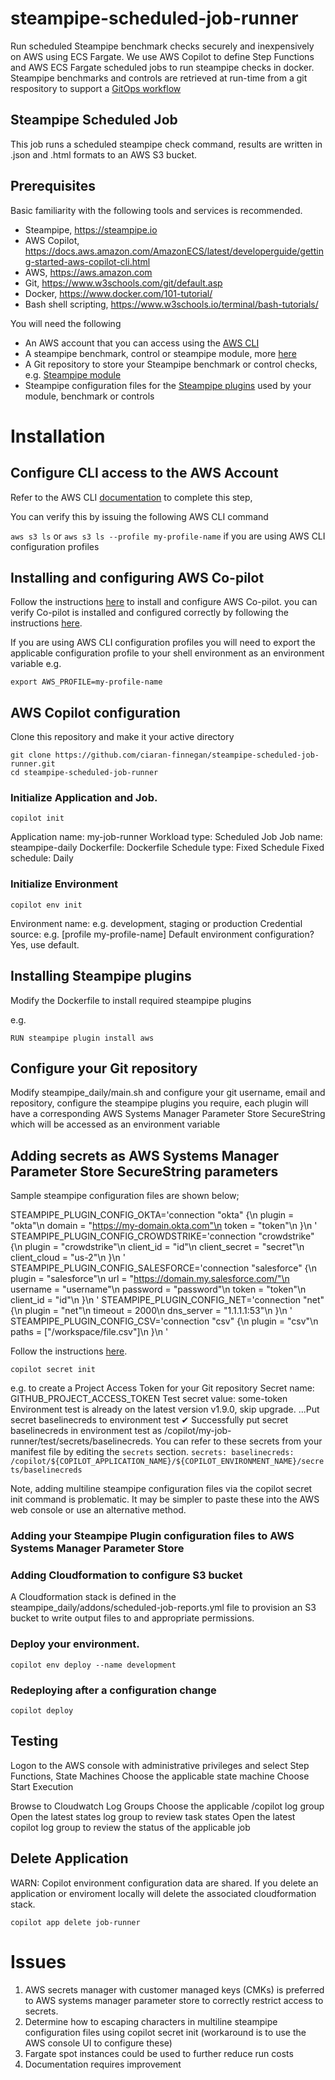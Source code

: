 # steampipe-scheduled-job-runner
Run scheduled Steampipe benchmark checks securely and inexpensively on AWS using ECS Fargate. We use AWS Copilot to define Step Functions and AWS ECS Fargate scheduled jobs to run steampipe checks in docker. Steampipe benchmarks and controls are retrieved at run-time from a git respository to support a [GitOps workflow](https://about.gitlab.com/topics/gitops/)

## Steampipe Scheduled Job
This job runs a scheduled steampipe check command, results are written in .json and .html formats to an AWS S3 bucket.

## Prerequisites
Basic familiarity with the following tools and services is recommended.

-   Steampipe, https://steampipe.io
-   AWS Copilot, https://docs.aws.amazon.com/AmazonECS/latest/developerguide/getting-started-aws-copilot-cli.html
-   AWS, https://aws.amazon.com
-   Git, https://www.w3schools.com/git/default.asp
-   Docker, https://www.docker.com/101-tutorial/
-   Bash shell scripting, https://www.w3schools.io/terminal/bash-tutorials/

You will need the following
- An AWS account that you can access using the [AWS CLI](https://docs.aws.amazon.com/cli/latest/userguide/getting-started-install.html)
- A steampipe benchmark, control or steampipe module, more [here](https://steampipe.io/docs/reference/mod-resources/benchmark)
- A Git repository to store your Steampipe benchmark or control checks, e.g. [Steampipe module ](https://github.com/ciaran-finnegan/steampipe-security-controls-module)
- Steampipe configuration files for the [Steampipe plugins](https://hub.steampipe.io/plugins) used by your module, benchmark or controls
  

# Installation

## Configure CLI access to the AWS Account

Refer to the AWS CLI [documentation](https://docs.aws.amazon.com/cli/latest/userguide/getting-started-install.html) to complete this step, 

You can verify this by issuing the following AWS CLI command

```aws s3 ls```
or
```aws s3 ls --profile my-profile-name```
if you are using AWS CLI configuration profiles


## Installing and configuring AWS Co-pilot
Follow the instructions [here](https://aws.github.io/copilot-cli/docs/overview/) to install and configure AWS Co-pilot. you can verify Co-pilot is installed and configured correctly by following the instructions [here](https://aws.github.io/copilot-cli/docs/getting-started/verify/).

If you are using AWS CLI configuration profiles you will need to export the applicable configuration profile to your shell environment as an environment variable e.g.

```export AWS_PROFILE=my-profile-name```

## AWS Copilot configuration

Clone this repository and make it your active directory

```
git clone https://github.com/ciaran-finnegan/steampipe-scheduled-job-runner.git
cd steampipe-scheduled-job-runner
```


### Initialize Application and Job.
```
copilot init
```
Application name: my-job-runner
Workload type: Scheduled Job
Job name: steampipe-daily
Dockerfile: Dockerfile
Schedule type: Fixed Schedule
Fixed schedule: Daily

### Initialize Environment
```
copilot env init
```
Environment name: e.g. development, staging or production
Credential source: e.g. [profile my-profile-name]
Default environment configuration? Yes, use default.

## Installing Steampipe plugins

Modify the Dockerfile to install required steampipe plugins

e.g. 

```RUN steampipe plugin install aws```

## Configure your Git repository 

Modify steampipe_daily/main.sh and configure your git username, email and repository, configure the steampipe plugins you require, each plugin will have a corresponding AWS Systems Manager Parameter Store SecureString which will be accessed as an environment variable

## Adding secrets as AWS Systems Manager Parameter Store SecureString parameters

Sample steampipe configuration files are shown below;

STEAMPIPE_PLUGIN_CONFIG_OKTA='connection "okta" {\n
  plugin = "okta"\n
  domain = "https://my-domain.okta.com"\n
  token = "token"\n
}\n
'
STEAMPIPE_PLUGIN_CONFIG_CROWDSTRIKE='connection "crowdstrike" {\n
  plugin  = "crowdstrike"\n
  client_id = "id"\n
  client_secret = "secret"\n
  client_cloud = "us-2"\n
}\n
'
STEAMPIPE_PLUGIN_CONFIG_SALESFORCE='connection "salesforce" {\n
  plugin = "salesforce"\n
  url = "https://domain.my.salesforce.com/"\n
  username = "username"\n
  password = "password"\n
  token = "token"\n
  client_id = "id"\n
}\n
'
STEAMPIPE_PLUGIN_CONFIG_NET='connection "net" {\n
  plugin = "net"\n
  timeout = 2000\n
  dns_server = "1.1.1.1:53"\n
}\n
'
STEAMPIPE_PLUGIN_CONFIG_CSV='connection "csv" {\n
  plugin = "csv"\n
  paths = ["/workspace/file.csv"]\n
}\n
'

Follow the instructions [here](https://aws.github.io/copilot-cli/docs/commands/secret-init/).

```
copilot secret init
```

e.g. to create a Project Access Token for your Git repository
Secret name:  GITHUB_PROJECT_ACCESS_TOKEN
Test secret value: some-token
Environment test is already on the latest version v1.9.0, skip upgrade.
...Put secret baselinecreds to environment test
✔ Successfully put secret baselinecreds in environment test as /copilot/my-job-runner/test/secrets/baselinecreds.
You can refer to these secrets from your manifest file by editing the `secrets` section.
`secrets:
    baselinecreds: /copilot/${COPILOT_APPLICATION_NAME}/${COPILOT_ENVIRONMENT_NAME}/secrets/baselinecreds`

Note, adding multiline steampipe configuration files via the copilot secret init command is problematic. It may be simpler to paste these into the AWS web console or use an alternative method.

### Adding your Steampipe Plugin configuration files to AWS Systems Manager Parameter Store


### Adding Cloudformation to configure S3 bucket

A Cloudformation stack is defined in the steampipe_daily/addons/scheduled-job-reports.yml file to provision an S3 bucket to write output files to and appropriate permissions.

### Deploy your environment.

```
copilot env deploy --name development
```

### Redeploying after a configuration change

```
copilot deploy
```

## Testing

Logon to the AWS console with administrative privileges and select Step Functions, State Machines
Choose the applicable state machine
Choose Start Execution

Browse to Cloudwatch Log Groups
Choose the applicable /copilot log group
Open the latest states log group to review task states
Open the latest copilot log group to review the status of the applicable job

## Delete Application 
WARN: Copilot environment configuration data are shared. If you delete an application or enviroment locally will delete the associated cloudformation stack.
```
copilot app delete job-runner
```
# Issues

1) AWS secrets manager with customer managed keys (CMKs) is preferred to AWS systems manager parameter store to correctly restrict access to secrets.
2) Determine how to escaping characters in multiline steampipe configuration files using copilot secret init (workaround is to use the AWS console UI to configure these)
3) Fargate spot instances could be used to further reduce run costs
4) Documentation requires improvement

